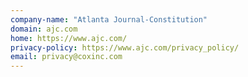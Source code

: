 ```yaml
---
company-name: "Atlanta Journal-Constitution"
domain: ajc.com
home: https://www.ajc.com/
privacy-policy: https://www.ajc.com/privacy_policy/
email: privacy@coxinc.com
---
```




